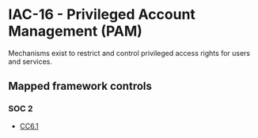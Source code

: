 # IAC-16 - Privileged Account Management (PAM)
Mechanisms exist to restrict and control privileged access rights for users and services.
## Mapped framework controls
### SOC 2
- [CC6.1](../soc2/cc61.md)